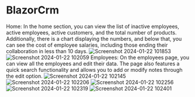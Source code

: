 # BlazorCrm
Home:
In the home section, you can view the list of inactive employees, active employees, active customers, and the total number of products. Additionally, there is a chart displaying the numbers, and below that, you can see the cost of employee salaries, including those ending their collaboration in less than 10 days.
![Screenshot 2024-01-22 101853](https://github.com/giannis-sr/BlazorCrm/assets/68141105/411be336-b06b-4adc-890f-cfb37cbeb7fc)
![Screenshot 2024-01-22 102059](https://github.com/giannis-sr/BlazorCrm/assets/68141105/43fd5488-2694-4f28-989d-16ab308fe769)
Employees:
On the employees page, you can view all the employees and edit their data. The page also features a quick search functionality and allows you to add or modify notes through the edit option.
![Screenshot 2024-01-22 102145](https://github.com/giannis-sr/BlazorCrm/assets/68141105/bd262f8d-7c04-49cb-9bf2-b69845c7cd04)
![Screenshot 2024-01-22 102206](https://github.com/giannis-sr/BlazorCrm/assets/68141105/c00a0845-d0b8-4e36-985a-0a2c09006bc8)
![Screenshot 2024-01-22 102256](https://github.com/giannis-sr/BlazorCrm/assets/68141105/ba54dd84-f389-4312-954c-1fe7a9b07726)
![Screenshot 2024-01-22 102319](https://github.com/giannis-sr/BlazorCrm/assets/68141105/dcf355a4-6bea-4d1c-806f-d9b47a76ceb7)
![Screenshot 2024-01-22 102401](https://github.com/giannis-sr/BlazorCrm/assets/68141105/01c8ba10-ce5f-4475-b926-f31dd0fab976)
